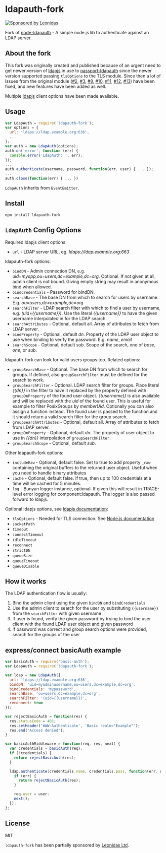 # ldapauth-fork

[![Sponsored by Leonidas](https://img.shields.io/badge/sponsored%20by-leonidas-389fc1.svg)](https://leonidasoy.fi/opensource)

Fork of [node-ldapauth](https://github.com/trentm/node-ldapauth) - A simple node.js lib to authenticate against an LDAP server.

## About the fork

This fork was originally created and published because of an urgent need to get newer version of [ldapjs](http://ldapjs.org/) in use to [passport-ldapauth](https://github.com/vesse/passport-ldapauth) since the newer version supported passing `tlsOptions` to the TLS module. Since then a lot of issues from the original module ([#2](https://github.com/trentm/node-ldapauth/issues/2), [#3](https://github.com/trentm/node-ldapauth/issues/3), [#8](https://github.com/trentm/node-ldapauth/issues/8), [#10](https://github.com/trentm/node-ldapauth/issues/10), [#11](https://github.com/trentm/node-ldapauth/issues/11), [#12](https://github.com/trentm/node-ldapauth/issues/12), [#13](https://github.com/trentm/node-ldapauth/pull/13)) have been fixed, and new features have been added as well.

Multiple [ldapjs](http://ldapjs.org/) client options have been made available.

## Usage

```javascript
var LdapAuth = require('ldapauth-fork');
var options = {
  url: 'ldaps://ldap.example.org:636',
  ...
};
var auth = new LdapAuth(options);
auth.on('error', function (err) {
  console.error('LdapAuth: ', err);
});
...
auth.authenticate(username, password, function(err, user) { ... });
...
auth.close(function(err) { ... })
```

`LdapAuth` inherits from `EventEmitter`.

## Install

    npm install ldapauth-fork

## `LdapAuth` Config Options

Required ldapjs client options:

  - `url` - LDAP server URL, eg. *ldaps://ldap.example.org:663*

ldapauth-fork options:

  - `bindDN` - Admin connection DN, e.g. *uid=myapp,ou=users,dc=example,dc=org*. Optional. If not given at all, admin client is not bound. Giving empty string may result in anonymous bind when allowed.
  - `bindCredentials` - Password for bindDN.
  - `searchBase` - The base DN from which to search for users by username. E.g. *ou=users,dc=example,dc=org*
  - `searchFilter` - LDAP search filter with which to find a user by username, e.g. *(uid={{username}})*. Use the literal *{{username}}* to have the given username interpolated in for the LDAP search.
  - `searchAttributes` - Optional, default all. Array of attributes to fetch from LDAP server.
  - `bindProperty` - Optional, default *dn*. Property of the LDAP user object to use when binding to verify the password. E.g. *name*, *email*
  - `searchScope` -  Optional, default *sub*. Scope of the search, one of *base*, *one*, or *sub*.

ldapauth-fork can look for valid users groups too. Related options:

  - `groupSearchBase` - Optional. The base DN from which to search for groups. If defined, also `groupSearchFilter` must be defined for the search to work.
  - `groupSearchFilter` - Optional. LDAP search filter for groups. Place literal *{{dn}}* in the filter to have it replaced by the property defined with `groupDnProperty` of the found user object. *{{username}}* is also available and will be replaced with the *uid* of the found user. This is useful for example to filter PosixGroups by *memberUid*. Optionally you can also assign a function instead. The found user is passed to the function and it should return a valid search filter for the group search.
  - `groupSearchAttributes` - Optional, default all. Array of attributes to fetch from LDAP server.
  - `groupDnProperty` - Optional, default *dn*. The property of user object to use in *{{dn}}* interpolation of `groupSearchFilter`.
  - `groupSearchScope` - Optional, default *sub*.

Other ldapauth-fork options:

  - `includeRaw` - Optional, default false. Set to true to add property `_raw` containing the original buffers to the returned user object. Useful when you need to handle binary attributes
  - `cache` - Optional, default false. If true, then up to 100 credentials at a time will be cached for 5 minutes.
  - `log` - Bunyan logger instance, optional. If given this will result in TRACE-level error logging for component:ldapauth. The logger is also passed forward to ldapjs.

Optional ldapjs options, see [ldapjs documentation](https://github.com/mcavage/node-ldapjs/blob/v1.0.1/docs/client.md):

  - `tlsOptions` - Needed for TLS connection. See [Node.js documentation](https://nodejs.org/api/tls.html#tls_tls_connect_options_callback)
  - `socketPath`
  - `timeout`
  - `connectTimeout`
  - `idleTimeout`
  - `reconnect`
  - `strictDN`
  - `queueSize`
  - `queueTimeout`
  - `queueDisable`

## How it works

The LDAP authentication flow is usually:

1. Bind the admin client using the given `bindDN` and `bindCredentials`
2. Use the admin client to search for the user by substituting `{{username}}` from the `searchFilter` with given username
3. If user is found, verify the given password by trying to bind the user client with the found LDAP user object and given password
4. If password was correct and group search options were provided, search for the groups of the user

## express/connect basicAuth example

```javascript
var basicAuth = require('basic-auth');
var LdapAuth = require('ldapauth-fork');

var ldap = new LdapAuth({
  url: 'ldaps://ldap.example.org:636',
  bindDN: 'uid=myadminusername,ou=users,dc=example,dc=org',
  bindCredentials: 'mypassword',
  searchBase: 'ou=users,dc=example,dc=org',
  searchFilter: '(uid={{username}})',
  reconnect: true
});

var rejectBasicAuth = function(res) {
  res.statusCode = 401;
  res.setHeader('WWW-Authenticate', 'Basic realm="Example"');
  res.end('Access denied');
}

var basicAuthMiddleware = function(req, res, next) {
  var credentials = basicAuth(req);
  if (!credentials) {
    return rejectBasicAuth(res);
  }

  ldap.authenticate(credentials.name, credentials.pass, function(err, user) {
    if (err) {
      return rejectBasicAuth(res);
    }

    req.user = user;
    next();
  });
};
```

## License

MIT

`ldapauth-fork` has been partially sponsored by [Leonidas Ltd](https://leonidasoy.fi/opensource).
